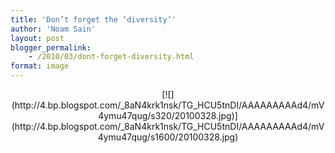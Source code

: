 ```yaml
---
title: 'Don’t forget the ‘diversity’'
author: 'Noam Sain'
layout: post
blogger_permalink:
    - /2010/03/dont-forget-diversity.html
format: image
---
```


<div style="clear: both; text-align: center;">[![](http://4.bp.blogspot.com/_8aN4krk1nsk/TG_HCU5tnDI/AAAAAAAAAd4/mV4ymu47qug/s320/20100328.jpg)](http://4.bp.blogspot.com/_8aN4krk1nsk/TG_HCU5tnDI/AAAAAAAAAd4/mV4ymu47qug/s1600/20100328.jpg)</div>